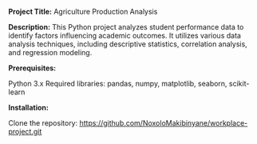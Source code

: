 <b>Project Title:</b> Agriculture Production Analysis

<b>Description:</b> This Python project analyzes student performance data to identify factors influencing academic outcomes. It utilizes various data analysis techniques, including descriptive statistics, correlation analysis, and regression modeling.

<b>Prerequisites:</b>

Python 3.x
Required libraries: pandas, numpy, matplotlib, seaborn, scikit-learn

<b>Installation:</b>

Clone the repository: https://github.com/NoxoloMakibinyane/workplace-project.git
